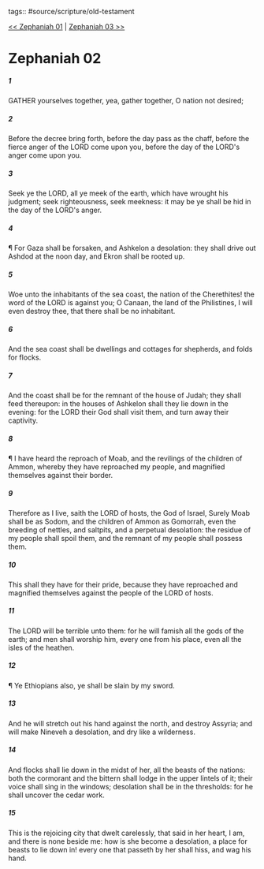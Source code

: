 tags:: #source/scripture/old-testament

[<< Zephaniah 01](/Old_Testament/36_Zephaniah/Zephaniah_01.md) | [Zephaniah 03 >>](/Old_Testament/36_Zephaniah/Zephaniah_03.md)

# Zephaniah 02

##### 1

GATHER yourselves together, yea, gather together, O nation not desired;

##### 2

Before the decree bring forth, before the day pass as the chaff, before the fierce anger of the LORD come upon you, before the day of the LORD's anger come upon you.

##### 3

Seek ye the LORD, all ye meek of the earth, which have wrought his judgment; seek righteousness, seek meekness: it may be ye shall be hid in the day of the LORD's anger.

##### 4

¶ For Gaza shall be forsaken, and Ashkelon a desolation: they shall drive out Ashdod at the noon day, and Ekron shall be rooted up.

##### 5

Woe unto the inhabitants of the sea coast, the nation of the Cherethites! the word of the LORD is against you; O Canaan, the land of the Philistines, I will even destroy thee, that there shall be no inhabitant.

##### 6

And the sea coast shall be dwellings and cottages for shepherds, and folds for flocks.

##### 7

And the coast shall be for the remnant of the house of Judah; they shall feed thereupon: in the houses of Ashkelon shall they lie down in the evening: for the LORD their God shall visit them, and turn away their captivity.

##### 8

¶ I have heard the reproach of Moab, and the revilings of the children of Ammon, whereby they have reproached my people, and magnified themselves against their border.

##### 9

Therefore as I live, saith the LORD of hosts, the God of Israel, Surely Moab shall be as Sodom, and the children of Ammon as Gomorrah, even the breeding of nettles, and saltpits, and a perpetual desolation: the residue of my people shall spoil them, and the remnant of my people shall possess them.

##### 10

This shall they have for their pride, because they have reproached and magnified themselves against the people of the LORD of hosts.

##### 11

The LORD will be terrible unto them: for he will famish all the gods of the earth; and men shall worship him, every one from his place, even all the isles of the heathen.

##### 12

¶ Ye Ethiopians also, ye shall be slain by my sword.

##### 13

And he will stretch out his hand against the north, and destroy Assyria; and will make Nineveh a desolation, and dry like a wilderness.

##### 14

And flocks shall lie down in the midst of her, all the beasts of the nations: both the cormorant and the bittern shall lodge in the upper lintels of it; their voice shall sing in the windows; desolation shall be in the thresholds: for he shall uncover the cedar work.

##### 15

This is the rejoicing city that dwelt carelessly, that said in her heart, I am, and there is none beside me: how is she become a desolation, a place for beasts to lie down in! every one that passeth by her shall hiss, and wag his hand.
